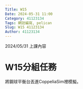```yaml
---
Title: W15
Date: 2024-05-31 11:00
Category: 41123134
Tags: 網誌編寫, pelican
Slug: W15 41123134
Author: 41123134
---
```


2024/05/31 上課內容

<!-- PELICAN_END_SUMMARY -->

# W15分組任務
將鋼球平衡台丟進CoppeliaSim裡模擬。